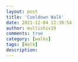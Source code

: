 ```yaml
---
layout: post
title: 'Cooldown Walk'
date: 2021-12-04 12:39:54
author: multishiv19
comments: true
category: [walks]
tags: [Walk]
description: 
---
```


<div width='100%' class='strava-embed-placeholder' data-embed-type='activity' data-embed-id='6344170945'></div>
<script src='https://strava-embeds.com/embed.js'></script>

